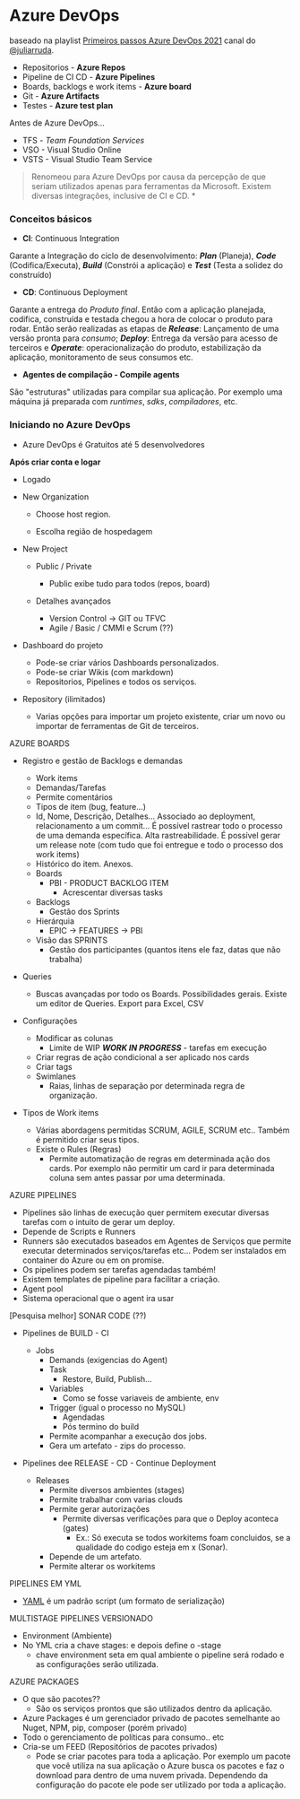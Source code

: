 # Azure DevOps

baseado na playlist [Primeiros passos Azure DevOps 2021](https://www.youtube.com/watch?v=I9dVHxbRDBw&list=PLMFPOLE2cW1yXGKZ6Mt12P1ewsmmgRQTk) canal do [@juliarruda](https://github.com/julioarruda). 

- Repositorios - **Azure Repos**
- Pipeline de CI CD - **Azure Pipelines**
- Boards, backlogs e work items - **Azure board**
- Git - **Azure Artifacts**
- Testes - **Azure test plan**	

Antes de Azure DevOps...

- TFS - *Team Foundation Services*
- VSO - Visual Studio Online
- VSTS - Visual Studio Team Service
> Renomeou para Azure DevOps por causa da percepção de que seriam utilizados apenas para ferramentas da Microsoft.
> Existem diversas integrações, inclusive de CI e CD. *  


### Conceitos básicos ###
- **CI**: Continuous Integration

Garante a Integração do ciclo de desenvolvimento: ***Plan*** (Planeja), ***Code*** (Codifica/Executa), ***Build*** (Constrói a aplicação) e ***Test*** (Testa a solidez do construído)

- **CD**: Continuous Deployment

Garante a entrega do *Produto final*. Então com a aplicação planejada, codifica, construída e testada chegou a hora de colocar o produto para rodar. Então serão realizadas as etapas de ***Release***: Lançamento de uma versão pronta para *consumo*; ***Deploy***: Entrega da versão para acesso de terceiros e ***Operate***: operacionalização do produto, estabilização da aplicação, monitoramento de seus consumos etc.   

- **Agentes de compilação - Compile agents** 

São "estruturas" utilizadas para compilar sua aplicação. Por exemplo uma máquina já preparada com *runtimes*, *sdks*, *compiladores*, etc.

### Iniciando no Azure DevOps ###

- Azure DevOps é Gratuitos até 5 desenvolvedores

**Após criar conta e logar**
- Logado
- New Organization 
  - Choose host region.

  - Escolha região de hospedagem
- New Project
  - Public / Private
    - Public exibe tudo para todos (repos, board)

  - Detalhes avançados
    - Version Control -> GIT ou TFVC
    - Agile / Basic / CMMI e Scrum (??)

- Dashboard do projeto
   - Pode-se criar vários Dashboards personalizados.
   - Pode-se criar Wikis (com markdown)
   - Repositorios, Pipelines e todos os serviços.
- Repository (ilimitados)
   - Varias opções para importar um projeto existente, criar um novo ou importar de ferramentas de Git de terceiros.

AZURE BOARDS

- Registro e gestão de Backlogs e demandas
   - Work items
    - Demandas/Tarefas
    - Permite comentários 
    - Tipos de item (bug, feature...)
    - Id, Nome, Descrição, Detalhes... Associado ao deployment, relacionamento a um commit... É possível rastrear todo o processo de uma demanda específica. Alta rastreabilidade. É possível gerar um release note (com tudo que foi entregue e todo o processo dos work items)
    - Histórico do item. Anexos.
    - Boards
      - PBI - PRODUCT BACKLOG ITEM
        - Acrescentar diversas tasks
    - Backlogs 
      - Gestão dos Sprints
    - Hierárquia 
      - EPIC -> FEATURES -> PBI
    - Visão das SPRINTS
      - Gestão dos participantes (quantos itens ele faz, datas que não trabalha)

- Queries
    - Buscas avançadas por todo os Boards. Possibilidades gerais. Existe um editor de Queries. Export para Excel, CSV

- Configurações
    - Modificar as colunas
      - Limite de WIP ***WORK IN PROGRESS*** - tarefas em execução
    - Criar regras de ação condicional a ser aplicado nos cards
    - Criar tags
    - Swimlanes 
      - Raias, linhas de separação por determinada regra de organização.

- Tipos de Work items
  - Várias abordagens permitidas SCRUM, AGILE, SCRUM etc.. Também é permitido criar seus tipos. 
  - Existe o Rules (Regras)
    - Permite automatização de regras em determinada ação dos cards. Por exemplo não permitir um card ir para determinada coluna sem antes passar por uma determinada. 
 

AZURE PIPELINES

- Pipelines são linhas de execução quer permitem executar diversas tarefas com o intuito de gerar um deploy.
- Depende de Scripts e Runners
- Runners são executados baseados em Agentes de Serviços que permite executar determinados serviços/tarefas etc... Podem ser instalados em container do Azure ou em on promise.
- Os pipelines podem ser tarefas agendadas também!
- Existem templates de pipeline para facilitar a criação.
- Agent pool
- Sistema operacional que o agent ira usar

[Pesquisa melhor] SONAR CODE (??)

- Pipelines de BUILD - CI
  - Jobs
    - Demands (exigencias do Agent)
    - Task  
      - Restore, Build, Publish...
    - Variables 
      - Como se fosse variaveis de ambiente, env
    - Trigger (igual o processo no MySQL)
      - Agendadas
      - Pós termino do build
    - Permite acompanhar a execução dos jobs. 
    - Gera um artefato - zips do processo.


- Pipelines dee RELEASE - CD - Continue Deployment
  - Releases
    - Permite diversos ambientes (stages)
    - Permite trabalhar com varias clouds
    - Permite gerar autorizações
      - Permite diversas verificações para que o Deploy aconteca (gates)
        - Ex.: Só executa se todos workitems foam concluidos, se a qualidade do codigo esteja em x (Sonar).
    - Depende de um artefato.
    - Permite alterar os workitems
    
PIPELINES EM YML
  - [YAML](https://pt.wikipedia.org/wiki/YAML#:~:text=YAML%20%C3%A9%20um%20formato%20de,Net%20e%20Oren%20Ben%2DKiki.) é um padrão script (um formato de serialização)

MULTISTAGE PIPELINES VERSIONADO

- Environment (Ambiente)
- No YML cria a chave stages: e depois define o -stage
   - chave environment seta em qual ambiente o pipeline será rodado e as configurações serão utilizada.

AZURE PACKAGES

- O que são pacotes??
   - São os serviços prontos que são utilizados dentro da aplicação.
- Azure Packages é um gerenciador privado de pacotes semelhante ao Nuget, NPM, pip, composer (porém privado)
- Todo o gerenciamento de políticas para consumo.. etc
- Cria-se um FEED (Repositórios de pacotes privados)
   - Pode se criar pacotes para toda a aplicação. Por exemplo um pacote que você utiliza na sua aplicação o Azure busca os pacotes e faz o download para dentro de uma nuvem privada. Dependendo da configuração do pacote ele pode ser utilizado por toda a aplicação.
